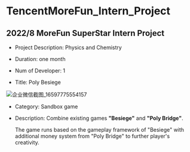 # TencentMoreFun_Intern_Project

## 2022/8 MoreFun SuperStar Intern Project

- Project Description: Physics and Chemistry

- Duration: one month

- Num of Developer: 1

- Title: Poly Besiege

![企业微信截图_16597775554157](C:\Users\zhonghaolin\Desktop\答辩\企业微信截图_16597775554157.png)

- Category: Sandbox game

- Description: Combine existing games **"Besiege"** and **"Poly Bridge"**. 

  The game runs based on the gameplay framework of "Besiege" with additional money system from "Poly Bridge" to further player's creativity.